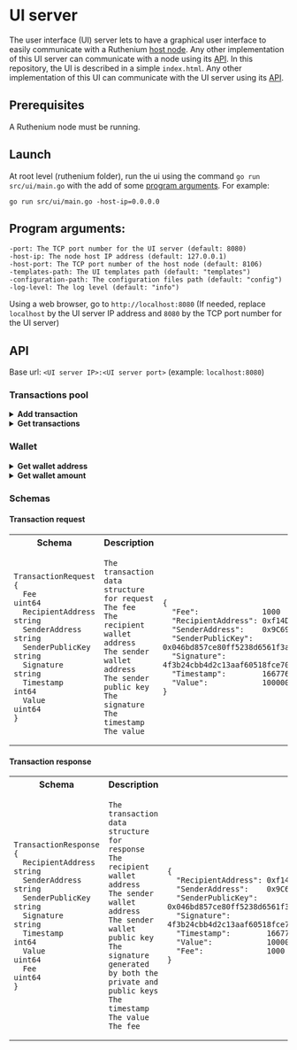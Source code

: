 # UI server
The user interface (UI) server lets to have a graphical user interface to easily communicate with a Ruthenium [host node](../node/README.md).
Any other implementation of this UI server can communicate with a node using its [API](../node/README.md#api).
In this repository, the UI is described in a simple `index.html`. Any other implementation of this UI can communicate with the UI server using its [API](#api). 

## Prerequisites
A Ruthenium node must be running.

## Launch
At root level (ruthenium folder), run the ui using the command `go run src/ui/main.go` with the add of some [program arguments](#program-arguments). For example:
```
go run src/ui/main.go -host-ip=0.0.0.0
```

## Program arguments:
```
-port: The TCP port number for the UI server (default: 8080)
-host-ip: The node host IP address (default: 127.0.0.1)
-host-port: The TCP port number of the host node (default: 8106)
-templates-path: The UI templates path (default: "templates")
-configuration-path: The configuration files path (default: "config")
-log-level: The log level (default: "info")  
```

Using a web browser, go to `http://localhost:8080` (If needed, replace `localhost` by the UI server IP address and `8080` by the TCP port number for the UI server)

## API
Base url: `<UI server IP>:<UI server port>` (example: `localhost:8080`)

### Transactions pool
<details>
<summary><b>Add transaction</b></summary>

![POST](https://img.shields.io/badge/POST-seagreen?style=flat-square)
![Transaction](https://img.shields.io/badge//transaction-dimgray?style=flat-square)

*Description:* Add a transaction to the transactions pool.
* **parameters:** *none*
* **request body:** [Transaction request](#transaction-request)
* **responses:**

  |Code|Description|
    |---|---|
  |201|Transaction added|
  |400|Bad request|
  |500|Internal server error|
</details>
<details>
<summary><b>Get transactions</b></summary>

![GET](https://img.shields.io/badge/GET-steelblue?style=flat-square)
![Transactions](https://img.shields.io/badge//transactions-dimgray?style=flat-square)

*Description:* Get all the transactions of the current transactions pool.
* **parameters:** *none*
* **request body:** *none*
* **responses:**

  |Code|Description|
    |---|---|
  |200|Array of [transaction responses](#transaction-response)|
  |500|Internal server error|
</details>

### Wallet
<details>
<summary><b>Get wallet address</b></summary>

![GET](https://img.shields.io/badge/GET-steelblue?style=flat-square)
![Wallet](https://img.shields.io/badge//wallet-dimgray?style=flat-square)

*Description:* Get the wallet address depending on the given public key.
* **parameters:** *none*

  |Name|Description|Example|
      |---|---|---|
  |`publicKey`|132 characters hexadecimal public key|`0x046bd857ce80ff5238d6561f3a775802453c570b6ea2cbf93a35a8a6542b2edbe5f625f9e3fbd2a5df62adebc27391332a265fb94340fb11b69cf569605a5df782`|
* **request body:** *none*
* **responses:**

  |Code|Description|
    |---|---|
  |200|42 characters hexadecimal wallet address|
  |500|Internal server error|
</details>
<details>
<summary><b>Get wallet amount</b></summary>

![GET](https://img.shields.io/badge/GET-steelblue?style=flat-square)
![Wallet amount](https://img.shields.io/badge//wallet/amount-dimgray?style=flat-square)

*Description:* Get the amount for the given wallet address.
* **parameters:**

  |Name|Description|Example|
    |---|---|---|
  |`address`|42 characters hexadecimal wallet address|`0xf14DB86A3292ABaB1D4B912dbF55e8abc112593a`|
* **request body:** *none*
* **responses:**

  |Code|Description|
    |---|---|
  |200|64 bits floating-point number amount|
  |400|Bad request|
  |500|Internal server error|
</details>

### Schemas

#### Transaction request
<table>
<th>
Schema
</th>
<th>
Description
</th>
<th>
Example
</th>
<tr>
<td>

```
TransactionRequest {
  Fee                          uint64
  RecipientAddress             string
  SenderAddress                string
  SenderPublicKey              string
  Signature                    string
  Timestamp                    int64
  Value                        uint64
}
```
</td>
<td>

```
The transaction data structure for request
The fee
The recipient wallet address
The sender wallet address
The sender public key
The signature
The timestamp
The value

```
</td>
<td>

```
{
  "Fee":              1000
  "RecipientAddress": 0xf14DB86A3292ABaB1D4B912dbF55e8abc112593a
  "SenderAddress":    0x9C69443c3Ec0D660e257934ffc1754EB9aD039CB
  "SenderPublicKey":  0x046bd857ce80ff5238d6561f3a775802453c570b6ea2cbf93a35a8a6542b2edbe5f625f9e3fbd2a5df62adebc27391332a265fb94340fb11b69cf569605a5df782
  "Signature":        4f3b24cbb4d2c13aaf60518fce70409fd29e1668db1c2109c0eac58427c203df59788bade6d5f3eb9df161b4ed3de451bac64f4c54e74578d69caf8cd401a38f
  "Timestamp":        1667768884780639700
  "Value":            100000000
}
```
</td>
</tr>
</table>

#### Transaction response
<table>
<th>
Schema
</th>
<th>
Description
</th>
<th>
Example
</th>
<tr>
<td>

```
TransactionResponse {
  RecipientAddress string
  SenderAddress    string
  SenderPublicKey  string
  Signature        string
  Timestamp        int64
  Value            uint64
  Fee              uint64
}
```
</td>
<td>

```
The transaction data structure for response
The recipient wallet address
The sender wallet address
The sender wallet public key
The signature generated by both the private and public keys
The timestamp
The value
The fee

```
</td>
<td>

```
{
  "RecipientAddress": 0xf14DB86A3292ABaB1D4B912dbF55e8abc112593a
  "SenderAddress":    0x9C69443c3Ec0D660e257934ffc1754EB9aD039CB
  "SenderPublicKey":  0x046bd857ce80ff5238d6561f3a775802453c570b6ea2cbf93a35a8a6542b2edbe5f625f9e3fbd2a5df62adebc27391332a265fb94340fb11b69cf569605a5df782
  "Signature":        4f3b24cbb4d2c13aaf60518fce70409fd29e1668db1c2109c0eac58427c203df59788bade6d5f3eb9df161b4ed3de451bac64f4c54e74578d69caf8cd401a38f
  "Timestamp":        1667768884780639700
  "Value":            100000000
  "Fee":              1000
}
```
</td>
</tr>
</table>
